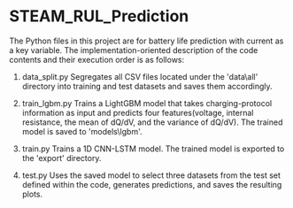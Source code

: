 # STEAM_RUL_Prediction
The Python files in this project are for battery life prediction with current as a key variable.
The implementation-oriented description of the code contents and their execution order is as follows:

1. data_split.py
Segregates all CSV files located under the 'data\all' directory into training and test datasets and saves them accordingly.

2. train_lgbm.py
Trains a LightGBM model that takes charging-protocol information as input and predicts four features(voltage, internal resistance, the mean of dQ/dV, and the variance of dQ/dV).
The trained model is saved to 'models\lgbm'.

3. train.py
Trains a 1D CNN-LSTM model. The trained model is exported to the 'export' directory.

4. test.py
Uses the saved model to select three datasets from the test set defined within the code, generates predictions, and saves the resulting plots.
